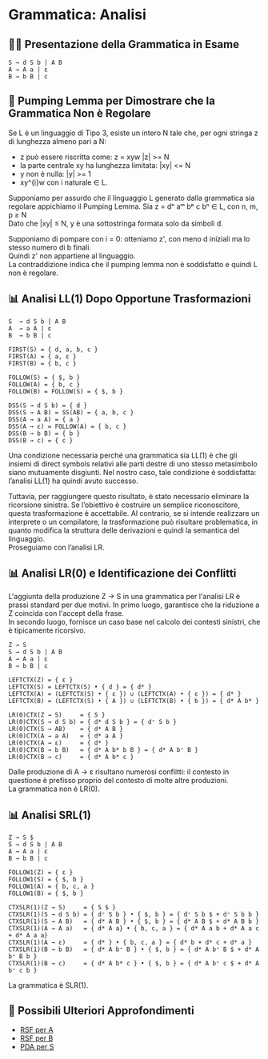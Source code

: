 # Grammatica: Analisi

## 🧑‍🏫 Presentazione della Grammatica in Esame

```
S → d S b | A B  
A → A a | ε  
B → b B | c
```

## 💪 Pumping Lemma per Dimostrare che la Grammatica Non è Regolare

Se L è un linguaggio di Tipo 3, esiste un intero N tale che, per ogni stringa z di lunghezza almeno pari a N:

- z può essere riscritta come: z = xyw |z| >= N
- la parte centrale xy ha lunghezza limitata: |xy| <= N
- y non è nulla: |y| >= 1
- xy^{i}w con i naturale ∈ L.

Supponiamo per assurdo che il linguaggio L generato dalla grammatica sia regolare appichiamo il Pumping Lemma.
Sia z = dⁿ aᵐ bᵖ c bⁿ ∈ L, con n, m, p ≥ N  
Dato che |xy| ≤ N, y è una sottostringa formata solo da simboli d.

Supponiamo di pompare con i = 0: otteniamo z', con meno d iniziali ma lo stesso numero di b finali.  
Quindi z' non appartiene al linguaggio.  
La contraddizione indica che il pumping lemma non è soddisfatto e quindi L non è regolare.  

## 📊 Analisi LL(1) Dopo Opportune Trasformazioni

```
S  → d S b | A B  
A  → a A | ε  
B  → b B | c

FIRST(S) = { d, a, b, c }
FIRST(A) = { a, ε }
FIRST(B) = { b, c }

FOLLOW(S) = { $, b }
FOLLOW(A) = { b, c }
FOLLOW(B) = FOLLOW(S) = { $, b }

DSS(S → d S b) = { d }
DSS(S → A B) = SS(AB) = { a, b, c }
DSS(A → a A) = { a }
DSS(A → ε) = FOLLOW(A) = { b, c }
DSS(B → b B) = { b }
DSS(B → c) = { c }
```

Una condizione necessaria perché una grammatica sia LL(1) è che gli insiemi di direct symbols relativi alle parti destre di uno stesso metasimbolo siano mutuamente disgiunti.
Nel nostro caso, tale condizione è soddisfatta: l’analisi LL(1) ha quindi avuto successo.

Tuttavia, per raggiungere questo risultato, è stato necessario eliminare la ricorsione sinistra.
Se l’obiettivo è costruire un semplice riconoscitore, questa trasformazione è accettabile.
Al contrario, se si intende realizzare un interprete o un compilatore, la trasformazione può risultare problematica, in quanto modifica la struttura delle derivazioni e quindi la semantica del linguaggio.  
Proseguiamo con l’analisi LR.

## 📊 Analisi LR(0) e Identificazione dei Conflitti

L'aggiunta della produzione Z → S in una grammatica per l'analisi LR è prassi standard per due motivi.
In primo luogo, garantisce che la riduzione a Z coincida con l'accept della frase.  
In secondo luogo, fornisce un caso base nel calcolo dei contesti sinistri, che è tipicamente ricorsivo.

```
Z → S
S → d S b | A B  
A → A a | ε  
B → b B | c

LEFTCTX(Z) = { ε }
LEFTCTX(S) = LEFTCTX(S) • { d } = { d* }
LEFTCTX(A) = (LEFTCTX(S) • { ε }) ∪ (LEFTCTX(A) • { ε }) = { d* }
LEFTCTX(B) = (LEFTCTX(S) • { A }) ∪ (LEFTCTX(B) • { b }) = { d* A b* }

LR(0)CTX(Z → S)     = { S }
LR(0)CTX(S → d S b) = { d* d S b } = { d⁺ S b }
LR(0)CTX(S → AB)    = { d* A B }
LR(0)CTX(A → a A)   = { d* a A }
LR(0)CTX(A → ε)     = { d* }
LR(0)CTX(B → b B)   = { d* A b* b B } = { d* A b⁺ B }
LR(0)CTX(B → c)     = { d* A b* c }
```

Dalle produzione di A → ε risultano numerosi conflitti: il contesto in questione è prefisso proprio del contesto di molte altre produzioni.  
La grammatica non è LR(0).

## 📊 Analisi SRL(1)

```
Z → S $
S → d S b | A B  
A → A a | ε  
B → b B | c

FOLLOW1(Z) = { ε }
FOLLOW1(S) = { $, b }
FOLLOW1(A) = { b, c, a }
FOLLOW1(B) = { $, b }

CTXSLR(1)(Z → S)     = { S $ }
CTXSLR(1)(S → d S b) = { d⁺ S b } • { $, b } = { d⁺ S b $ + d⁺ S b b } 
CTXSLR(1)(S → A B)   = { d* A B } • { $, b } = { d* A B $ + d* A B b }
CTXSLR(1)(A → A a)   = { d* A a} • { b, c, a } = { d* A a b + d* A a c + d* A a a}
CTXSLR(1)(A → ε)     = { d* } • { b, c, a } = { d* b + d* c + d* a }
CTXSLR(1)(B → b B)   = { d* A b⁺ B } • { $, b } = { d* A b⁺ B $ + d* A b⁺ B b }
CTXSLR(1)(B → c)     = { d* A b* c } • { $, b } = { d* A b⁺ c $ + d* A b⁺ c b }
```

La grammatica è SLR(1).

## 📌 Possibili Ulteriori Approfondimenti

- [RSF per A](a.pl)
- [RSF per B](b.pl)
- [PDA per S](s.pl)
